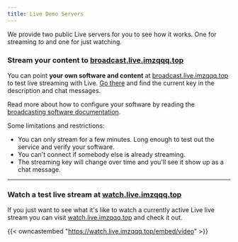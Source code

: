 ```yaml
---
title: Live Demo Servers
---
```


We provide two public Live servers for you to see how it works. One for streaming *to* and one for just watching.

### Stream your content to [broadcast.live.imzqqq.top](http://broadcast.live.imzqqq.top)

You can point **your own software and content** at [broadcast.live.imzqqq.top](http://broadcast.live.imzqqq.top) to test live streaming with Live. [Go there](http://broadcast.live.imzqqq.top) and find the current key in the description and chat messages.

Read more about how to configure your software by reading the [broadcasting software documentation](/docs/broadcasting/).

Some limitations and restrictions:

* You can only stream for a few minutes. Long enough to test out the service and verify your software.
* You can't connect if somebody else is already streaming.
* The streaming key will change over time and you'll see it show up as a chat message.

---

### Watch a test live stream at [watch.live.imzqqq.top](http://watch.live.imzqqq.top)

If you just want to see what it's like to watch a currently active Live live stream you can visit [watch.live.imzqqq.top](http://watch.live.imzqqq.top) and check it out.

{{< owncastembed "https://watch.live.imzqqq.top/embed/video" >}}
